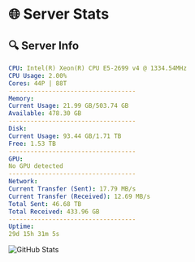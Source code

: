 # 🌐 Server Stats
## 🔍 Server Info
```yaml
CPU: Intel(R) Xeon(R) CPU E5-2699 v4 @ 1334.54MHz
CPU Usage: 2.00%
Cores: 44P | 88T
-----------------------------------
Memory:
Current Usage: 21.99 GB/503.74 GB
Available: 478.30 GB
-----------------------------------
Disk:
Current Usage: 93.44 GB/1.71 TB
Free: 1.53 TB
-----------------------------------
GPU:
No GPU detected
-----------------------------------
Network:
Current Transfer (Sent): 17.79 MB/s
Current Transfer (Received): 12.69 MB/s
Total Sent: 46.68 TB
Total Received: 433.96 GB
-----------------------------------
Uptime:
29d 15h 31m 5s
```
![GitHub Stats](https://img.shields.io/badge/Updated-2025-04-06_12:53:54-blue)